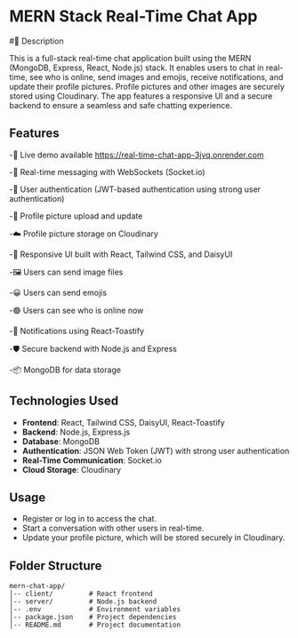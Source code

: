 # MERN Stack Real-Time Chat App

 #📌 Description

This is a full-stack real-time chat application built using the MERN (MongoDB, Express, React, Node.js) stack. It enables users to chat in real-time, see who is online, send images and emojis, receive notifications, and update their profile pictures. Profile pictures and other images are securely stored using Cloudinary. The app features a responsive UI and a secure backend to ensure a seamless and safe chatting experience.

## Features

-🚀 Live demo available  https://real-time-chat-app-3jvq.onrender.com

-💬 Real-time messaging with WebSockets (Socket.io)

-🔐 User authentication (JWT-based authentication using strong user authentication)

-📸 Profile picture upload and update

-☁️ Profile picture storage on Cloudinary

-🎨 Responsive UI built with React, Tailwind CSS, and DaisyUI

-🖼️ Users can send image files

-😀 Users can send emojis

-🟢 Users can see who is online now

-📢 Notifications using React-Toastify

-🛡️ Secure backend with Node.js and Express

-📦 MongoDB for data storage

## Technologies Used

- **Frontend**: React, Tailwind CSS, DaisyUI, React-Toastify
- **Backend**: Node.js, Express.js
- **Database**: MongoDB
- **Authentication**: JSON Web Token (JWT) with strong user authentication
- **Real-Time Communication**: Socket.io
- **Cloud Storage**: Cloudinary



## Usage

- Register or log in to access the chat.
- Start a conversation with other users in real-time.
- Update your profile picture, which will be stored securely in Cloudinary.

## Folder Structure

```
mern-chat-app/
│-- client/         # React frontend
│-- server/         # Node.js backend
│-- .env            # Environment variables
│-- package.json    # Project dependencies
│-- README.md       # Project documentation
```


